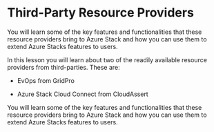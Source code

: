 # Third-Party Resource Providers

You will learn some of the key features and functionalities that these resource providers bring to Azure Stack and how you can use them to extend Azure Stacks features to users.

In this lesson you will learn about two of the readily available resource providers from third-parties. These are:

- EvOps from GridPro

- Azure Stack Cloud Connect from CloudAssert

You will learn some of the key features and functionalities that these resource providers bring to Azure Stack and how you can use them to extend Azure Stacks features to users.